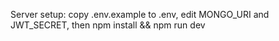 Server setup: copy .env.example to .env, edit MONGO_URI and JWT_SECRET, then npm install && npm run dev

